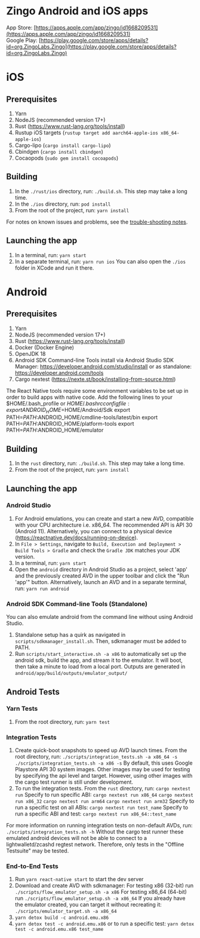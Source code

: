 # Zingo Android and iOS apps
App Store: [https://apps.apple.com/app/zingo/id1668209531](https://apps.apple.com/app/zingo/id1668209531)  
Google Play: [https://play.google.com/store/apps/details?id=org.ZingoLabs.Zingo](https://play.google.com/store/apps/details?id=org.ZingoLabs.Zingo)

# iOS

## Prerequisites
1. Yarn
2. NodeJS (recommended version 17+)
3. Rust (https://www.rust-lang.org/tools/install)
4. Rustup iOS targets (`rustup target add aarch64-apple-ios x86_64-apple-ios`)
5. Cargo-lipo (`cargo install cargo-lipo`)
6. Cbindgen (`cargo install cbindgen`)
7. Cocaopods (`sudo gem install cocoapods`)

## Building
1. In the `./rust/ios` directory, run:
      `./build.sh`.
   This step may take a long time.
2. In the `./ios` directory, run:
      `pod install`
3. From the root of the project, run:
      `yarn install`

For notes on known issues and problems, see the [trouble-shooting notes](./TROUBLESHOOTING.md).

## Launching the app
1. In a terminal, run:
      `yarn start`
2. In a separate terminal, run:
      `yarn run ios`
   You can also open the `./ios` folder in XCode and run it there.

# Android

## Prerequisites
1. Yarn
2. NodeJS (recommended version 17+)
3. Rust (https://www.rust-lang.org/tools/install)
4. Docker (Docker Engine)
5. OpenJDK 18
6. Android SDK Command-line Tools
      install via Android Studio SDK Manager:
         https://developer.android.com/studio/install
      or as standalone:
         https://developer.android.com/tools
7. Cargo nextest (https://nexte.st/book/installing-from-source.html)

The React Native tools require some environment variables to be set up in order to build apps with
native code. Add the following lines to your $HOME/.bash_profile or $HOME/.bashrc config file:
   export ANDROID_HOME=$HOME/Android/Sdk
   export PATH=$PATH:$ANDROID_HOME/cmdline-tools/latest/bin
   export PATH=$PATH:$ANDROID_HOME/platform-tools
   export PATH=$PATH:$ANDROID_HOME/emulator

## Building
1. In the `rust` directory, run:
      `./build.sh`.
   This step may take a long time.
2. From the root of the project, run:
      `yarn install`

## Launching the app

### Android Studio
1. For Android emulations, you can create and start a new AVD, compatible with your CPU architecture 
   i.e. x86_64. The recommended API is API 30 (Android 11). Alternatively, you can connect to a
   physical device (https://reactnative.dev/docs/running-on-device).
2. In `File > Settings`, navigate to `Build, Execution and Deployment > Build Tools > Gradle` and
   check the `Gradle JDK` matches your JDK version.
2. In a terminal, run:
      `yarn start`
3. Open the `android` directory in Android Studio as a project, select 'app' and the previously
   created AVD in the upper toolbar and click the "Run 'app'" button.
   Alternatively, launch an AVD and in a separate terminal, run:
      `yarn run android` 
   
### Android SDK Command-line Tools (Standalone)
You can also emulate android from the command line without using Android Studio.
1. Standalone setup has a quirk as navigated in `scripts/sdkmanager_install.sh`. Then, sdkmanager
   must be added to PATH.
2. Run `scripts/start_interactive.sh -a x86` to automatically set up the android sdk, build the app,
   and stream it to the emulator. It will boot, then take a minute to load from a local port.
   Outputs are generated in `android/app/build/outputs/emulator_output/`

## Android Tests

### Yarn Tests
1. From the root directory, run:
      `yarn test`

### Integration Tests
1. Create quick-boot snapshots to speed up AVD launch times. From the root directory, run:
      `./scripts/integration_tests.sh -a x86_64 -s`
      `./scripts/integration_tests.sh -a x86 -s`
   By default, this uses Google Playstore API 30 system images. Other images may be used for testing
   by specifying the api level and target. However, using other images with the cargo test runner
   is still under development. 
2. To run the integration tests. From the `rust` directory, run:
      `cargo nextest run`
   Specify to run specific ABI:
      `cargo nextest run x86_64`
      `cargo nextest run x86_32`
      `cargo nextest run arm64`
      `cargo nextest run arm32`
   Specify to run a specific test on all ABIs:
      `cargo nextest run test_name`
   Specify to run a specific ABI and test:
      `cargo nextest run x86_64::test_name`

For more information on running integration tests on non-default AVDs, run:
   `./scripts/integration_tests.sh -h`
Without the cargo test runner these emulated android devices will not be able to connect to a
lightwalletd/zcashd regtest network. Therefore, only tests in the "Offline Testsuite" may be tested.

### End-to-End Tests
1. Run `yarn react-native start` to start the dev server
2. Download and create AVD with sdkmanager:
   For testing x86 (32-bit) run `./scripts/flow_emulator_setup.sh -a x86`
   For testing x86_64 (64-bit) run `./scripts/flow_emulator_setup.sh -a x86_64`
   If you already have the emulator created, you can target it without recreating it:
      `./scripts/emulator_target.sh -a x86_64`
3. `yarn detox build -c android.emu.x86`
4. `yarn detox test -c android.emu.x86`
   or to run a specific test: 
   `yarn detox test -c android.emu.x86 test_name`
